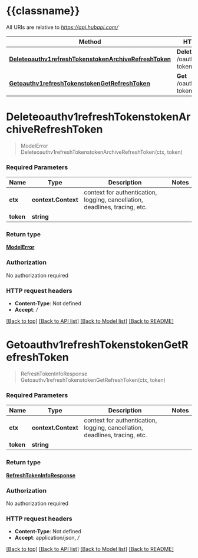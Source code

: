 # {{classname}}

All URIs are relative to *https://api.hubapi.com/*

Method | HTTP request | Description
------------- | ------------- | -------------
[**Deleteoauthv1refreshTokenstokenArchiveRefreshToken**](RefreshTokensApi.md#Deleteoauthv1refreshTokenstokenArchiveRefreshToken) | **Delete** /oauth/v1/refresh-tokens/{token} | 
[**Getoauthv1refreshTokenstokenGetRefreshToken**](RefreshTokensApi.md#Getoauthv1refreshTokenstokenGetRefreshToken) | **Get** /oauth/v1/refresh-tokens/{token} | 

# **Deleteoauthv1refreshTokenstokenArchiveRefreshToken**
> ModelError Deleteoauthv1refreshTokenstokenArchiveRefreshToken(ctx, token)


### Required Parameters

Name | Type | Description  | Notes
------------- | ------------- | ------------- | -------------
 **ctx** | **context.Context** | context for authentication, logging, cancellation, deadlines, tracing, etc.
  **token** | **string**|  | 

### Return type

[**ModelError**](Error.md)

### Authorization

No authorization required

### HTTP request headers

 - **Content-Type**: Not defined
 - **Accept**: */*

[[Back to top]](#) [[Back to API list]](../README.md#documentation-for-api-endpoints) [[Back to Model list]](../README.md#documentation-for-models) [[Back to README]](../README.md)

# **Getoauthv1refreshTokenstokenGetRefreshToken**
> RefreshTokenInfoResponse Getoauthv1refreshTokenstokenGetRefreshToken(ctx, token)


### Required Parameters

Name | Type | Description  | Notes
------------- | ------------- | ------------- | -------------
 **ctx** | **context.Context** | context for authentication, logging, cancellation, deadlines, tracing, etc.
  **token** | **string**|  | 

### Return type

[**RefreshTokenInfoResponse**](RefreshTokenInfoResponse.md)

### Authorization

No authorization required

### HTTP request headers

 - **Content-Type**: Not defined
 - **Accept**: application/json, */*

[[Back to top]](#) [[Back to API list]](../README.md#documentation-for-api-endpoints) [[Back to Model list]](../README.md#documentation-for-models) [[Back to README]](../README.md)

